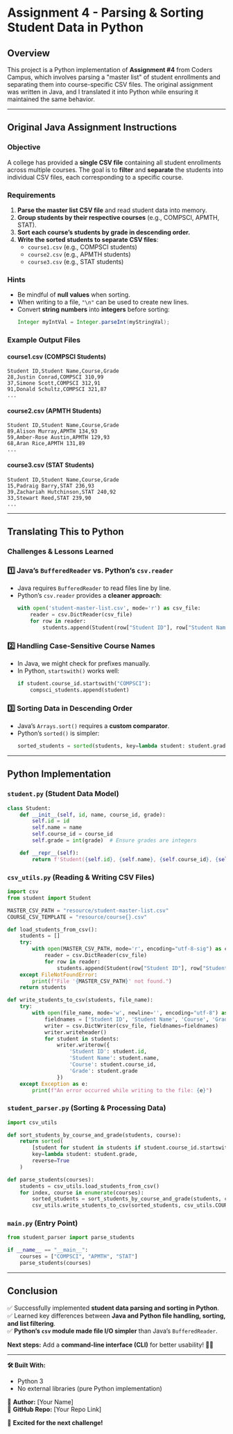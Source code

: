 # Assignment 4 - Parsing & Sorting Student Data in Python

## **Overview**
This project is a Python implementation of **Assignment #4** from Coders Campus, which involves parsing a "master list" of student enrollments and separating them into course-specific CSV files. The original assignment was written in Java, and I translated it into Python while ensuring it maintained the same behavior.

---

## **Original Java Assignment Instructions**

### **Objective**
A college has provided a **single CSV file** containing all student enrollments across multiple courses. The goal is to **filter** and **separate** the students into individual CSV files, each corresponding to a specific course.

### **Requirements**
1. **Parse the master list CSV file** and read student data into memory.
2. **Group students by their respective courses** (e.g., COMPSCI, APMTH, STAT).
3. **Sort each course’s students by grade in descending order.**
4. **Write the sorted students to separate CSV files**:
   - `course1.csv` (e.g., COMPSCI students)
   - `course2.csv` (e.g., APMTH students)
   - `course3.csv` (e.g., STAT students)

### **Hints**
- Be mindful of **null values** when sorting.
- When writing to a file, `"\n"` can be used to create new lines.
- Convert **string numbers** into **integers** before sorting:
  ```java
  Integer myIntVal = Integer.parseInt(myStringVal);
  ```

### **Example Output Files**
#### **course1.csv** (COMPSCI Students)
```csv
Student ID,Student Name,Course,Grade
28,Justin Conrad,COMPSCI 310,99
37,Simone Scott,COMPSCI 312,91
91,Donald Schultz,COMPSCI 321,87
...
```
#### **course2.csv** (APMTH Students)
```csv
Student ID,Student Name,Course,Grade
89,Alison Murray,APMTH 134,93
59,Amber-Rose Austin,APMTH 129,93
68,Aran Rice,APMTH 131,89
...
```
#### **course3.csv** (STAT Students)
```csv
Student ID,Student Name,Course,Grade
15,Padraig Barry,STAT 236,93
39,Zachariah Hutchinson,STAT 240,92
33,Stewart Reed,STAT 239,90
...
```

---

## **Translating This to Python**
### **Challenges & Lessons Learned**

### **1️⃣ Java’s `BufferedReader` vs. Python’s `csv.reader`**
- Java requires `BufferedReader` to read files line by line.
- Python’s `csv.reader` provides a **cleaner approach**:
  ```python
  with open('student-master-list.csv', mode='r') as csv_file:
      reader = csv.DictReader(csv_file)
      for row in reader:
          students.append(Student(row["Student ID"], row["Student Name"], row["Course"], row["Grade"]))
  ```

### **2️⃣ Handling Case-Sensitive Course Names**
- In Java, we might check for prefixes manually.
- In Python, `startswith()` works well:
  ```python
  if student.course_id.startswith("COMPSCI"):
      compsci_students.append(student)
  ```

### **3️⃣ Sorting Data in Descending Order**
- Java’s `Arrays.sort()` requires a **custom comparator**.
- Python’s `sorted()` is simpler:
  ```python
  sorted_students = sorted(students, key=lambda student: student.grade, reverse=True)
  ```

---

## **Python Implementation**

### **`student.py`** (Student Data Model)
```python
class Student:
    def __init__(self, id, name, course_id, grade):
        self.id = id
        self.name = name
        self.course_id = course_id
        self.grade = int(grade)  # Ensure grades are integers

    def __repr__(self):
        return f'Student({self.id}, {self.name}, {self.course_id}, {self.grade})'
```

### **`csv_utils.py`** (Reading & Writing CSV Files)
```python
import csv
from student import Student

MASTER_CSV_PATH = "resource/student-master-list.csv"
COURSE_CSV_TEMPLATE = "resource/course{}.csv"

def load_students_from_csv():
    students = []
    try:
        with open(MASTER_CSV_PATH, mode='r', encoding="utf-8-sig") as csv_file:
            reader = csv.DictReader(csv_file)
            for row in reader:
                students.append(Student(row["Student ID"], row["Student Name"], row["Course"], row["Grade"]))
    except FileNotFoundError:
        print(f"File '{MASTER_CSV_PATH}' not found.")
    return students

def write_students_to_csv(students, file_name):
    try:
        with open(file_name, mode='w', newline='', encoding="utf-8") as csv_file:
            fieldnames = ['Student ID', 'Student Name', 'Course', 'Grade']
            writer = csv.DictWriter(csv_file, fieldnames=fieldnames)
            writer.writeheader()
            for student in students:
                writer.writerow({
                    'Student ID': student.id,
                    'Student Name': student.name,
                    'Course': student.course_id,
                    'Grade': student.grade
                })
    except Exception as e:
        print(f"An error occurred while writing to the file: {e}")
```

### **`student_parser.py`** (Sorting & Processing Data)
```python
import csv_utils

def sort_students_by_course_and_grade(students, course):
    return sorted(
        [student for student in students if student.course_id.startswith(course)],
        key=lambda student: student.grade,
        reverse=True
    )

def parse_students(courses):
    students = csv_utils.load_students_from_csv()
    for index, course in enumerate(courses):
        sorted_students = sort_students_by_course_and_grade(students, course)
        csv_utils.write_students_to_csv(sorted_students, csv_utils.COURSE_CSV_TEMPLATE.format(index + 1))
```

### **`main.py`** (Entry Point)
```python
from student_parser import parse_students

if __name__ == "__main__":
    courses = ["COMPSCI", "APMTH", "STAT"]
    parse_students(courses)
```

---

## **Conclusion**
✅ Successfully implemented **student data parsing and sorting in Python**.  
✅ Learned key differences between **Java and Python file handling, sorting, and list filtering**.  
✅ **Python’s `csv` module made file I/O simpler** than Java’s `BufferedReader`.  

**Next steps:** Add a **command-line interface (CLI)** for better usability! 🚀🐍

---

**🛠️ Built With:**
- Python 3
- No external libraries (pure Python implementation)

📌 **Author:** [Your Name]  
📌 **GitHub Repo:** [Your Repo Link]

🚀 **Excited for the next challenge!**


